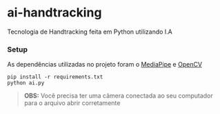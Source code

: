 # ai-handtracking
Tecnologia de Handtracking feita em Python utilizando I.A

### Setup
As dependências utilizadas no projeto foram o [MediaPipe](https://developers.google.com/mediapipe) e [OpenCV](https://pypi.org/project/opencv-python/)
```
pip install -r requirements.txt
python ai.py
```

> **OBS:** Você precisa ter uma câmera conectada ao seu computador para o arquivo abrir corretamente
